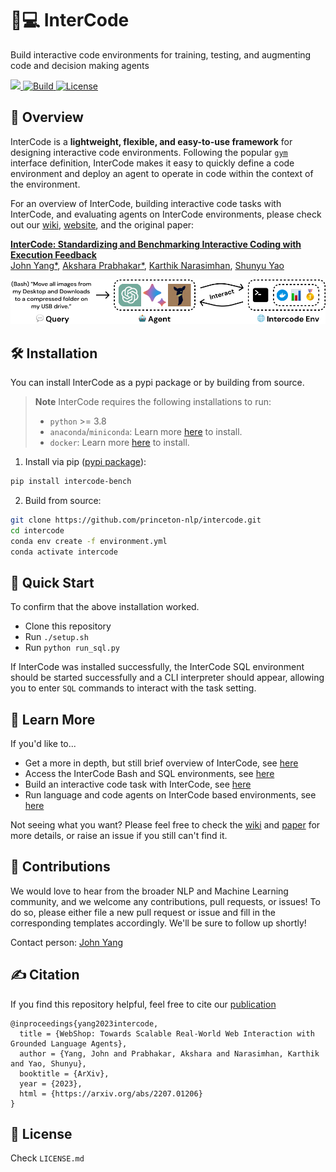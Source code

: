 # 🤖💻 InterCode
Build interactive code environments for training, testing, and augmenting code and decision making agents

<p>
    <a href="https://badge.fury.io/py/intercode-bench">
        <img src="https://badge.fury.io/py/intercode-bench.svg">
    </a>
    <a href="https://www.python.org/">
        <img alt="Build" src="https://img.shields.io/badge/Python-3.8+-1f425f.svg?color=purple">
    </a>
    <a href="https://copyright.princeton.edu/policy">
        <img alt="License" src="https://img.shields.io/badge/License-MIT-blue">
    </a>
</p>

## 👋 Overview
InterCode is a **lightweight, flexible, and easy-to-use framework** for designing interactive code environments. Following the popular [`gym`](https://gymnasium.farama.org/) interface definition, InterCode makes it easy to quickly define a code environment and deploy an agent to operate in code within the context of the environment.

For an overview of InterCode, building interactive code tasks with InterCode, and evaluating agents on InterCode environments, please check out our [wiki](https://github.com/princeton-nlp/intercode/wiki), [website](https://intercode-benchmark.github.io/), and the original paper:

**[InterCode: Standardizing and Benchmarking Interactive Coding with Execution Feedback](https://arxiv.org/abs/2306.14898)**    
[John Yang*](https://john-b-yang.github.io/), [Akshara Prabhakar*](https://aksh555.github.io/), [Karthik Narasimhan](https://www.cs.princeton.edu/~karthikn/), [Shunyu Yao](https://ysymyth.github.io/)

<img src="assets/preview.png">

## 🛠️ Installation
You can install InterCode as a pypi package or by building from source.

> **Note**
> InterCode requires the following installations to run:
> * `python` >= 3.8
> * `anaconda`/`miniconda`: Learn more [here](https://docs.conda.io/en/latest/miniconda.html) to install.
> * `docker`: Learn more [here](https://docs.docker.com/get-docker/) to install.

1. Install via pip ([pypi package](https://pypi.org/project/intercode-bench/)):
```bash
pip install intercode-bench
```

2. Build from source:
```bash
git clone https://github.com/princeton-nlp/intercode.git
cd intercode
conda env create -f environment.yml
conda activate intercode
```

## 🚀 Quick Start
To confirm that the above installation worked.
* Clone this repository
* Run `./setup.sh`
* Run `python run_sql.py` 

If InterCode was installed successfully, the InterCode SQL environment should be started successfully and a CLI interpreter should appear, allowing you to enter `SQL` commands
to interact with the task setting.

## 🔎 Learn More
If you'd like to...
* Get a more in depth, but still brief overview of InterCode, see [here](https://github.com/princeton-nlp/intercode/wiki/1.-Environment-%F0%9F%97%BA%EF%B8%8F)
* Access the InterCode Bash and SQL environments, see [here](https://github.com/princeton-nlp/intercode/wiki/2.-Usage-%F0%9F%8E%AE)
* Build an interactive code task with InterCode, see [here](https://github.com/princeton-nlp/intercode/wiki/3.-Interface--%F0%9F%9B%A0%EF%B8%8F)
* Run language and code agents on InterCode based environments, see [here](https://github.com/princeton-nlp/intercode/wiki/4.-Experiments-%F0%9F%A7%AA)

Not seeing what you want? Please feel free to check the [wiki](https://github.com/princeton-nlp/intercode/wiki) and [paper](https://arxiv.org/abs/2306.14898) for more details, or raise an issue if you still can't find it.

## 💫 Contributions
We would love to hear from the broader NLP and Machine Learning community, and we welcome any contributions, pull requests, or issues! To do so, please either file a new pull request or issue and fill in the corresponding templates accordingly. We'll be sure to follow up shortly!

Contact person: [John Yang](https://john-b-yang.github.io/)

## ✍️ Citation
If you find this repository helpful, feel free to cite our [publication](https://arxiv.org/abs/2306.14898)
```
@inproceedings{yang2023intercode,
  title = {WebShop: Towards Scalable Real-World Web Interaction with Grounded Language Agents},
  author = {Yang, John and Prabhakar, Akshara and Narasimhan, Karthik and Yao, Shunyu},
  booktitle = {ArXiv},
  year = {2023},
  html = {https://arxiv.org/abs/2207.01206}
}
```

## 🪪 License
Check `LICENSE.md`